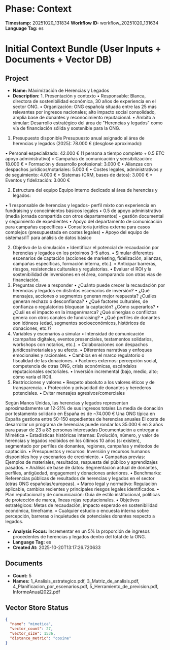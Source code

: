 # Phase: Context
**Timestamp:** 20251020_131834
**Workflow ID:** workflow_20251020_131634
**Language Tag:** es
# Initial Context Bundle (User Inputs + Documents + Vector DB)

## Project
- **Name:** Máximización de Herencias y Legados
- **Description:** 1. Presentación y contexto
•	Responsable: Blanca, directora de sostenibilidad económica, 30 años de experiencia en el sector ONG.
•	Organización: ONG española situada entre las 25 más relevantes por ingresos nacionales; alto impacto social consolidado, amplia base de donantes y reconocimiento reputacional.
•	Ámbito a simular: Desarrollo estratégico del área de "Herencias y legados" como vía de financiación sólida y sostenible para la ONG.
1. Presupuesto disponible
Presupuesto anual asignado al área de herencias y legados (2025):
78.000 € (desglose aproximado):

•	Personal especializado: 42.000 € (1 persona a tiempo completo + 0.5 ETC apoyo administrativo)
•	Campañas de comunicación y sensibilización: 18.000 €
•	Formación y desarrollo profesional: 3.000 €
•	Alianzas con despachos jurídicos/notariales: 5.000 €
•	Costes legales, administrativos y de seguimiento: 4.000 €
•	Sistemas (CRM, bases de datos): 3.000 €
•	Eventos y fidelización: 3.000 €

2. Estructura del equipo
Equipo interno dedicado al área de herencias y legados:

•	1 responsable de herencias y legados- perfil mixto con experiencia en fundraising y conocimientos básicos legales
•	0.5 de apoyo administrativo (media jornada compartida con otros departamentos) - gestión documental y seguimiento de expedientes
•	Apoyo del departamento de comunicación para campañas específicas
•	Consultoría jurídica externa para casos complejos (presupuestada en costes legales)
•	Apoyo del equipo de sistemas/IT para análisis de datos básico

2. Objetivo de la simulación
•	Identificar el potencial de recaudación por herencias y legados en los próximos 3-5 años.
•	Simular diferentes escenarios de captación (acciones de marketing, fidelización, alianzas, campañas específicas, formación interna, etc.).
•	Anticipar barreras, riesgos, resistencias culturales y regulatorias.
•	Evaluar el ROI y la sostenibilidad de inversiones en el área, comparando con otras vías de financiación.
3. Preguntas clave a responder
•	¿Cuánto puede crecer la recaudación por herencias y legados en distintos escenarios de inversión?
•	¿Qué mensajes, acciones o segmentos generan mejor respuesta? ¿Cuáles generan rechazo o desconfianza?
•	¿Qué factores culturales, de confianza o regulatorios bloquean la captación? ¿Cómo superarlos?
•	¿Cuál es el impacto en la imagen/marca? ¿Qué sinergias o conflictos genera con otros canales de fundraising?
•	¿Qué perfiles de donantes son idóneos (edad, segmentos socioeconómicos, históricos de donaciones, etc.)?
4. Variables y escenarios a simular
•	Intensidad de comunicación (campañas digitales, eventos presenciales, testamentos solidarios, workshops con notarios, etc.).
•	Colaboraciones con despachos jurídicos/notariales y su efecto.
•	Diferentes narrativas y enfoques emocionales y racionales.
•	Cambios en el marco regulatorio o fiscalidad de las donaciones.
•	Factores externos: percepción social, competencia de otras ONG, crisis económicas, escándalos reputacionales sectoriales.
•	Inversión incremental (bajo, medio, alto; cómo varía el ROI).
5. Restricciones y valores
•	Respeto absoluto a los valores éticos y de transparencia.
•	Protección y privacidad de donantes y herederos potenciales.
•	Evitar mensajes agresivos/comerciales

Según Manos Unidas, las herencias y legados representan aproximadamente un 12-21% de sus ingresos totales
La media de donación por testamento solidario en España es de ~74.000 €
Una ONG típica en España gestiona entre 50-150 expedientes de herencias anuales
El coste de desarrollar un programa de herencias puede rondar los 35.000 € en 3 años para pasar de 23 a 83 personas interesadas 
Documentación a entregar a Mimética
•	Estadísticas históricas internas: Evolución, número, y valor de herencias y legados recibidos en los últimos 10 años (si existen), segmentado por perfiles de donantes, regiones, campañas y métodos de captación.
•	Presupuestos y recursos: Inversión y recursos humanos disponibles hoy y escenarios de crecimiento.
•	Campañas previas: Ejemplos de materiales, resultados, respuesta del público y aprendizajes pasados.
•	Análisis de base de datos: Segmentación actual de donantes, perfiles, antigüedad, engagement y donaciones anteriores.
•	Benchmarks: Referencias públicas de resultados de herencias y legados en el sector (otras ONG españolas/europeas).
•	Marco legal y normativo: Regulación aplicable, cambios recientes y principales riesgos legales identificados.
•	Plan reputacional y de comunicación: Guía de estilo institucional, políticas de protección de marca, líneas rojas reputacionales.
•	Objetivos estratégicos: Metas de recaudación, impacto esperado en sostenibilidad económica, timeframe.
•	Cualquier estudio o encuesta interna sobre percepción, barreras o inquietudes de potenciales donantes respecto a legados.
- **Analysis Focus:** Incrementar en un 5% la proporción de ingresos procedentes de herencias y legados dentro del total de la ONG.
- **Language Tag:** es
- **Created At:** 2025-10-20T13:17:26.720633

## Documents
- **Count:** 5
- **Names:** 1_Analisis_estrategico.pdf, 3_Matriz_de_analisis.pdf, 4_Planificacion_por_escenarios.pdf, 5_Herramiento_de_prevision.pdf, InformeAnual2022.pdf

## Vector Store Status
```json
{
  "name": "mimetica",
  "vector_count": 27,
  "vector_size": 1536,
  "distance_metric": "cosine"
}
```
